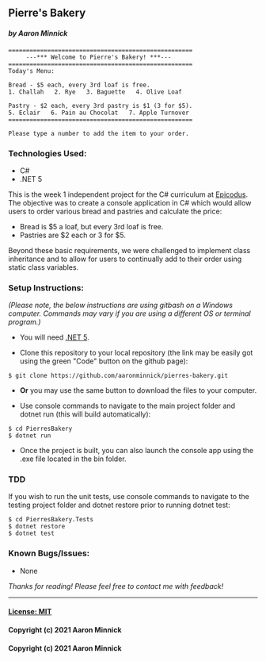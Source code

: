 ## Pierre's Bakery
#### _by Aaron Minnick_

```
====================================================
     ---*** Welcome to Pierre's Bakery! ***---
====================================================
Today's Menu:

Bread - $5 each, every 3rd loaf is free.
1. Challah   2. Rye   3. Baguette   4. Olive Loaf

Pastry - $2 each, every 3rd pastry is $1 (3 for $5).
5. Eclair   6. Pain au Chocolat   7. Apple Turnover
====================================================

Please type a number to add the item to your order.
```

### Technologies Used:
* C#
* .NET 5

This is the week 1 independent project for the C# curriculum at [Epicodus](https://www.epicodus.com). The objective was to create a console application in C# which would allow users to order various bread and pastries and calculate the price:
* Bread is $5 a loaf, but every 3rd loaf is free.
* Pastries are $2 each or 3 for $5.

Beyond these basic requirements, we were challenged to implement class inheritance and to allow for users to continually add to their order using static class variables.

### Setup Instructions:
_(Please note, the below instructions are using gitbash on a Windows computer. Commands may vary if you are using a different OS or terminal program.)_
* You will need [.NET 5](https://dotnet.microsoft.com/en-us/download/dotnet/5.0).

* Clone this repository to your local repository (the link may be easily got using the green "Code" button on the github page):
```
$ git clone https://github.com/aaronminnick/pierres-bakery.git
```
* **Or** you may use the same button to download the files to your computer.

* Use console commands to navigate to the main project folder and dotnet run (this will build automatically):
```
$ cd PierresBakery
$ dotnet run
```
* Once the project is built, you can also launch the console app using the .exe file located in the bin folder.

### TDD
If you wish to run the unit tests, use console commands to navigate to the testing project folder and dotnet restore prior to running dotnet test:
```
$ cd PierresBakery.Tests
$ dotnet restore
$ dotnet test
```

### Known Bugs/Issues:
* None

_Thanks for reading! Please feel free to contact me with feedback!_
***
#### [License: MIT](https://opensource.org/licenses/MIT)
#### Copyright (c) 2021 Aaron Minnick
#### Copyright (c) 2021 Aaron Minnick

